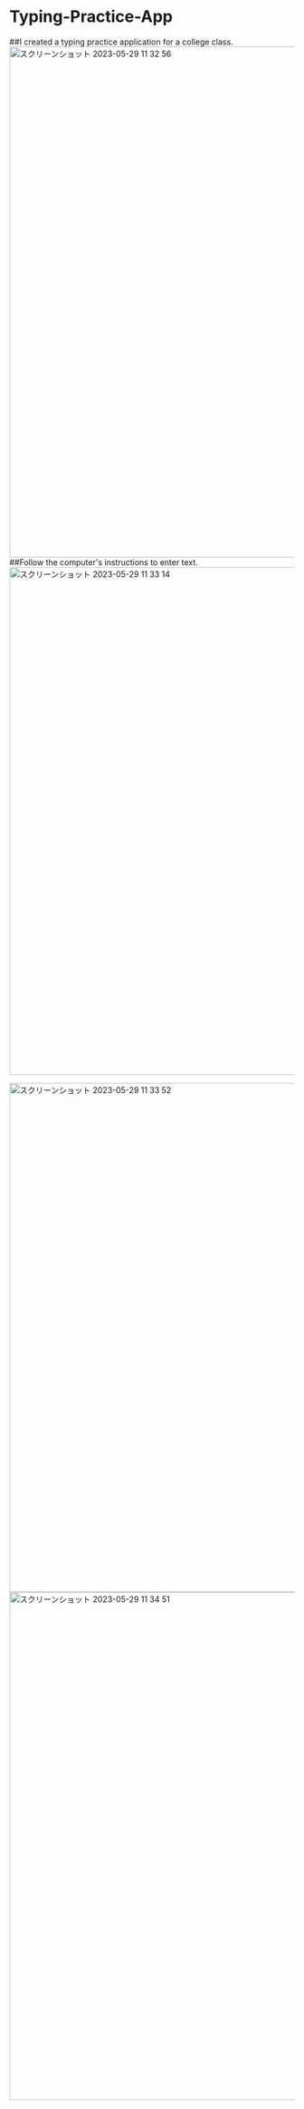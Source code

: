 # Typing-Practice-App
##I created a typing practice application for a college class.
<img width="901" alt="スクリーンショット 2023-05-29 11 32 56" src="https://github.com/Iwaiy/Typing-Practice-App/assets/98382027/bd4b6bb6-08e6-49df-8ff3-26c8011166e4">
##Follow the computer's instructions to enter text.
<img width="896" alt="スクリーンショット 2023-05-29 11 33 14" src="https://github.com/Iwaiy/Typing-Practice-App/assets/98382027/b061d601-d0dc-4376-a94c-61ee073aed2c">

<img width="898" alt="スクリーンショット 2023-05-29 11 33 52" src="https://github.com/Iwaiy/Typing-Practice-App/assets/98382027/d269579f-2aa9-4389-9ba2-da7d2c1e03fd">

<img width="896" alt="スクリーンショット 2023-05-29 11 34 51" src="https://github.com/Iwaiy/Typing-Practice-App/assets/98382027/6ffb976e-2806-4973-a7fe-6a74cf50d909">
